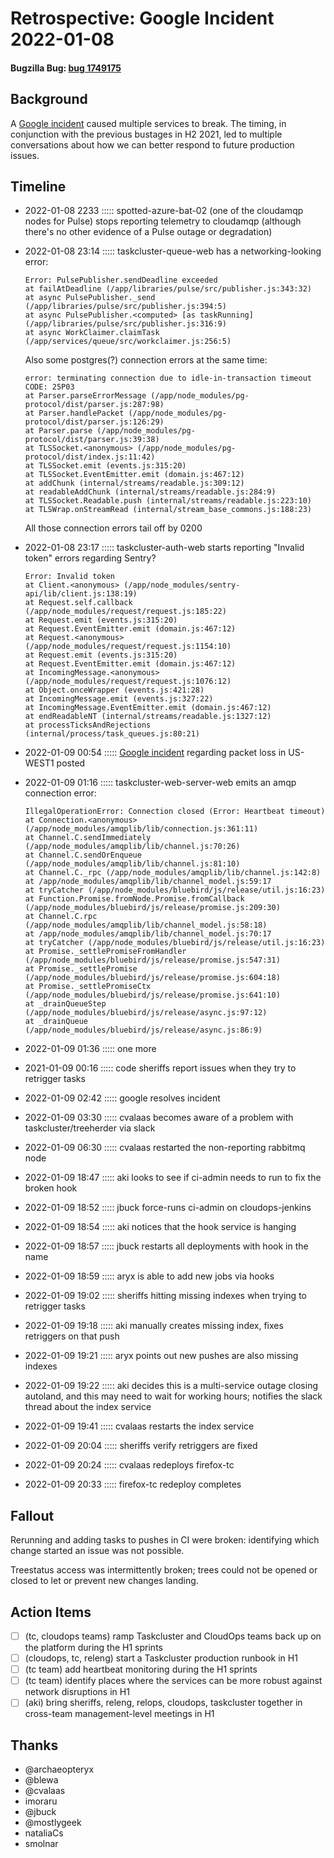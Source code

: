 # Retrospective: Google Incident 2022-01-08
#### Bugzilla Bug: [bug 1749175](https://bugzilla.mozilla.org/show_bug.cgi?id=1749175)

## Background

A [Google incident](https://status.cloud.google.com/incidents/NMcnk6aE8xMHHwRGmyry) caused multiple services to break. The timing, in conjunction with the previous bustages in H2 2021, led to multiple conversations about how we can better respond to future production issues.

## Timeline

  - 2022-01-08 2233 ::::: spotted-azure-bat-02 (one of the cloudamqp nodes for Pulse) stops reporting telemetry to cloudamqp (although there's no other evidence of a Pulse outage or degradation)
  - 2022-01-08 23:14 ::::: taskcluster-queue-web has a networking-looking error:

    ```
    Error: PulsePublisher.sendDeadline exceeded
    at failAtDeadline (/app/libraries/pulse/src/publisher.js:343:32)
    at async PulsePublisher._send (/app/libraries/pulse/src/publisher.js:394:5)
    at async PulsePublisher.<computed> [as taskRunning] (/app/libraries/pulse/src/publisher.js:316:9)
    at async WorkClaimer.claimTask (/app/services/queue/src/workclaimer.js:256:5)
    ```

	Also some postgres(?) connection errors at the same time:

    ```
	error: terminating connection due to idle-in-transaction timeout
	CODE: 25P03
    at Parser.parseErrorMessage (/app/node_modules/pg-protocol/dist/parser.js:287:98)
    at Parser.handlePacket (/app/node_modules/pg-protocol/dist/parser.js:126:29)
    at Parser.parse (/app/node_modules/pg-protocol/dist/parser.js:39:38)
    at TLSSocket.<anonymous> (/app/node_modules/pg-protocol/dist/index.js:11:42)
    at TLSSocket.emit (events.js:315:20)
    at TLSSocket.EventEmitter.emit (domain.js:467:12)
    at addChunk (internal/streams/readable.js:309:12)
    at readableAddChunk (internal/streams/readable.js:284:9)
    at TLSSocket.Readable.push (internal/streams/readable.js:223:10)
    at TLSWrap.onStreamRead (internal/stream_base_commons.js:188:23)
    ```

    All those connection errors tail off by 0200

  - 2022-01-08 23:17 ::::: taskcluster-auth-web starts reporting "Invalid token" errors regarding Sentry?

    ```
	Error: Invalid token
    at Client.<anonymous> (/app/node_modules/sentry-api/lib/client.js:138:19)
    at Request.self.callback (/app/node_modules/request/request.js:185:22)
    at Request.emit (events.js:315:20)
    at Request.EventEmitter.emit (domain.js:467:12)
    at Request.<anonymous> (/app/node_modules/request/request.js:1154:10)
    at Request.emit (events.js:315:20)
    at Request.EventEmitter.emit (domain.js:467:12)
    at IncomingMessage.<anonymous> (/app/node_modules/request/request.js:1076:12)
    at Object.onceWrapper (events.js:421:28)
    at IncomingMessage.emit (events.js:327:22)
    at IncomingMessage.EventEmitter.emit (domain.js:467:12)
    at endReadableNT (internal/streams/readable.js:1327:12)
    at processTicksAndRejections (internal/process/task_queues.js:80:21)
    ```

  - 2022-01-09 00:54 ::::: [Google incident](https://status.cloud.google.com/incidents/NMcnk6aE8xMHHwRGmyry) regarding packet loss in US-WEST1 posted

  - 2022-01-09 01:16 ::::: taskcluster-web-server-web emits an amqp connection error:

    ```
    IllegalOperationError: Connection closed (Error: Heartbeat timeout)
    at Connection.<anonymous> (/app/node_modules/amqplib/lib/connection.js:361:11)
    at Channel.C.sendImmediately (/app/node_modules/amqplib/lib/channel.js:70:26)
    at Channel.C.sendOrEnqueue (/app/node_modules/amqplib/lib/channel.js:81:10)
    at Channel.C._rpc (/app/node_modules/amqplib/lib/channel.js:142:8)
    at /app/node_modules/amqplib/lib/channel_model.js:59:17
    at tryCatcher (/app/node_modules/bluebird/js/release/util.js:16:23)
    at Function.Promise.fromNode.Promise.fromCallback (/app/node_modules/bluebird/js/release/promise.js:209:30)
    at Channel.C.rpc (/app/node_modules/amqplib/lib/channel_model.js:58:18)
    at /app/node_modules/amqplib/lib/channel_model.js:70:17
    at tryCatcher (/app/node_modules/bluebird/js/release/util.js:16:23)
    at Promise._settlePromiseFromHandler (/app/node_modules/bluebird/js/release/promise.js:547:31)
    at Promise._settlePromise (/app/node_modules/bluebird/js/release/promise.js:604:18)
    at Promise._settlePromiseCtx (/app/node_modules/bluebird/js/release/promise.js:641:10)
    at _drainQueueStep (/app/node_modules/bluebird/js/release/async.js:97:12)
    at _drainQueue (/app/node_modules/bluebird/js/release/async.js:86:9)
    ```

  - 2022-01-09 01:36 ::::: one more

  - 2021-01-09 00:16 ::::: code sheriffs report issues when they try to retrigger tasks
  - 2022-01-09 02:42 ::::: google resolves incident
  - 2022-01-09 03:30 ::::: cvalaas becomes aware of a problem with taskcluster/treeherder via slack
  - 2022-01-09 06:30 ::::: cvalaas restarted the non-reporting rabbitmq node
  - 2022-01-09 18:47 ::::: aki looks to see if ci-admin needs to run to fix the broken hook
  - 2022-01-09 18:52 ::::: jbuck force-runs ci-admin on cloudops-jenkins
  - 2022-01-09 18:54 ::::: aki notices that the hook service is hanging
  - 2022-01-09 18:57 ::::: jbuck restarts all deployments with hook in the name
  - 2022-01-09 18:59 ::::: aryx is able to add new jobs via hooks
  - 2022-01-09 19:02 ::::: sheriffs hitting missing indexes when trying to retrigger tasks
  - 2022-01-09 19:18 ::::: aki manually creates missing index, fixes retriggers on that push
  - 2022-01-09 19:21 ::::: aryx points out new pushes are also missing indexes
  - 2022-01-09 19:22 ::::: aki decides this is a multi-service outage closing autoland, and this may need to wait for working hours; notifies the slack thread about the index service
  - 2022-01-09 19:41 ::::: cvalaas restarts the index service
  - 2022-01-09 20:04 ::::: sheriffs verify retriggers are fixed
  - 2022-01-09 20:24 ::::: cvalaas redeploys firefox-tc
  - 2022-01-09 20:33 ::::: firefox-tc redeploy completes


## Fallout

Rerunning and adding tasks to pushes in CI were broken: identifying which change started an issue was not possible.

Treestatus access was intermittently broken; trees could not be opened or closed to let or prevent new changes landing.

## Action Items

- [ ] (tc, cloudops teams) ramp Taskcluster and CloudOps teams back up on the platform during the H1 sprints
- [ ] (cloudops, tc, releng) start a Taskcluster production runbook in H1
- [ ] (tc team) add heartbeat monitoring during the H1 sprints
- [ ] (tc team) identify places where the services can be more robust against network disruptions in H1
- [ ] (aki) bring sheriffs, releng, relops, cloudops, taskcluster together in cross-team management-level meetings in H1

## Thanks
- @archaeopteryx
- @blewa
- @cvalaas
- imoraru
- @jbuck
- @mostlygeek
- nataliaCs
- smolnar
